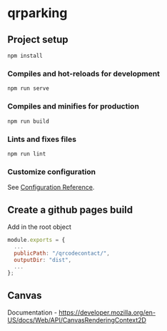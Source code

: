 # qrparking

## Project setup
```
npm install
```

### Compiles and hot-reloads for development
```
npm run serve
```

### Compiles and minifies for production
```
npm run build
```

### Lints and fixes files
```
npm run lint
```

### Customize configuration
See [Configuration Reference](https://cli.vuejs.org/config/).

## Create a github pages build

Add in the root object

```js
module.exports = {
  ...
  publicPath: "/qrcodecontact/",
  outputDir: "dist",
  ...
};
```

## Canvas

Documentation - https://developer.mozilla.org/en-US/docs/Web/API/CanvasRenderingContext2D